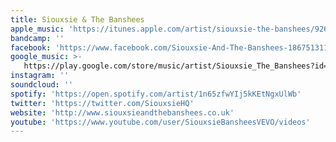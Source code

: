 ```yaml
---
title: Siouxsie & The Banshees
apple_music: 'https://itunes.apple.com/artist/siouxsie-the-banshees/92623'
bandcamp: ''
facebook: 'https://www.facebook.com/Siouxsie-And-The-Banshees-186751311365203'
google_music: >-
   https://play.google.com/store/music/artist/Siouxsie_The_Banshees?id=Aa2rm3th4yufgtxkfqadb3k7psy
instagram: ''
soundcloud: ''
spotify: 'https://open.spotify.com/artist/1n65zfwYIj5kKEtNgxUlWb'
twitter: 'https://twitter.com/SiouxsieHQ'
website: 'http://www.siouxsieandthebanshees.co.uk'
youtube: 'https://www.youtube.com/user/SiouxsieBansheesVEVO/videos'
---
```

